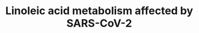 ---
annotations:
- id: PW:0000010
  parent: classic metabolic pathway
  type: Pathway Ontology
  value: lipid metabolic pathway
- id: DOID:2945
  parent: disease by infectious agent
  type: Disease Ontology
  value: severe acute respiratory syndrome
- id: DOID:0080599
  parent: disease by infectious agent
  type: Disease Ontology
  value: Coronavirus infectious disease
authors:
- Egonw
- Conroy lipids
- Evelo
- Fehrhart
- Mkutmon
- DeSl
- Eweitz
- CedricPluis
- Liekevandenbogaart
- BramMennen
description: Lipid metabolism alternations that are related to infection by corona
  viruses. The information comes from the Yan et al. in 2019 in the bibliography,
  particularly Figure 5. That paper uses the HCoV-229E virus as a model. Note that
  that is different from the virus that causes the 2020 pandemic SARS-CoV-2. Fig 5
  is in turn taken from https://www.kegg.jp/kegg-bin/show_pathway?map00591, which
  is a very simplified pathway, omitting several steps. The paper mentions that after
  virus infection many of the metabolites in his figure are increased in concentration.
  Interestingly, exogenous supplement of LA or AA in HCoV-229E-infected cells significantly
  suppressed HCoV-229E virus replication and this also happened in MERS-CoV.
last-edited: 2022-02-23
organisms:
- Homo sapiens
redirect_from:
- /index.php/Pathway:WP4853
- /instance/WP4853
- /instance/WP4853_rr124602
revision: r124602
schema-jsonld:
- '@context': https://schema.org/
  '@id': https://wikipathways.github.io/pathways/WP4853.html
  '@type': Dataset
  creator:
    '@type': Organization
    name: WikiPathways
  description: Lipid metabolism alternations that are related to infection by corona
    viruses. The information comes from the Yan et al. in 2019 in the bibliography,
    particularly Figure 5. That paper uses the HCoV-229E virus as a model. Note that
    that is different from the virus that causes the 2020 pandemic SARS-CoV-2. Fig
    5 is in turn taken from https://www.kegg.jp/kegg-bin/show_pathway?map00591, which
    is a very simplified pathway, omitting several steps. The paper mentions that
    after virus infection many of the metabolites in his figure are increased in concentration.
    Interestingly, exogenous supplement of LA or AA in HCoV-229E-infected cells significantly
    suppressed HCoV-229E virus replication and this also happened in MERS-CoV.
  keywords:
  - ACE2
  - ACOT2
  - Arachidonic acid
  - Arachidonoyl-CoA
  - CoA(18:2(9Z,12Z))
  - CoA(18:3(6Z,9Z,12Z))
  - CoA(20:3(8Z,11Z,14Z))
  - Cytosolic Phospholipase A2(cPLA2)
  - ELOVL2
  - ELOVL5
  - FADS1
  - FADS2
  - Glycerophospholipids
  - Linoleoyl-CoAdesaturase
  - LysoPC16:0
  - Omega-3
  - Omega-6
  - bishomo-gamma-linolenic acid
  - envelopeprotein E
  - gamma-linolenic acid
  - linoleic acid
  - membraneglycoprotein M
  - nucleocapsidprotein N
  - oleic acid
  - palmitic acid
  - stearic acid
  - surfaceglycoprotein S
  license: CC0
  name: Linoleic acid metabolism affected by SARS-CoV-2
seo: CreativeWork
title: Linoleic acid metabolism affected by SARS-CoV-2
wpid: WP4853
---